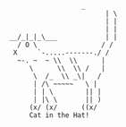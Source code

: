                           _
                                | \
                                | |
                                | |
        __/_|_|_\___            | |
          / O \                / /
         X     `-.....-------./ /
          ~-. ~  ~ \\  \\      |
             \      \\  \\ /   |
              \  /_  \\ _\|   /
              | /\ ~~~~~   \ |
              | | \        || |
              | |\ \       || )
             (x/ (x/      ((x/
             Cat in the Hat!

      
